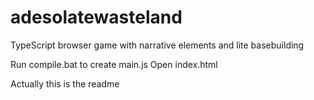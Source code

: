 # adesolatewasteland
TypeScript browser game with narrative elements and lite basebuilding

Run compile.bat to create main.js
Open index.html

Actually this is the readme